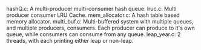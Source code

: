 hashQ.c: A multi-producer multi-consumer hash queue.
lruc.c: Multi producer consumer LRU Cache.
mem_allocator.c: A hash table based memory allocator.
multi_buf.c: Multi-buffered system with multiple queues, and multiple producers, consumers. Each producer can produce to it's own queue, while consumers can consume from any queue.
leap_year.c: 2 threads, with each printing either leap or non-leap.
